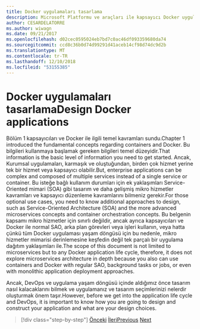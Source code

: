 ```yaml
---
title: Docker uygulamaları tasarlama
description: Microsoft Platformu ve araçları ile kapsayıcı Docker uygulaması yaşam
author: CESARDELATORRE
ms.author: wiwagn
ms.date: 09/21/2017
ms.openlocfilehash: d02cec0595024eb7bd7c0ac46df093359680da74
ms.sourcegitcommit: ccd8c36b0d74d99291d41aceb14cf98d74dc9d2b
ms.translationtype: MT
ms.contentlocale: tr-TR
ms.lasthandoff: 12/10/2018
ms.locfileid: "53155385"
---
```

# <a name="design-docker-applications"></a><span data-ttu-id="58b90-103">Docker uygulamaları tasarlama</span><span class="sxs-lookup"><span data-stu-id="58b90-103">Design Docker applications</span></span>

<span data-ttu-id="58b90-104">Bölüm 1 kapsayıcıları ve Docker ile ilgili temel kavramları sundu.</span><span class="sxs-lookup"><span data-stu-id="58b90-104">Chapter 1 introduced the fundamental concepts regarding containers and Docker.</span></span> <span data-ttu-id="58b90-105">Bu bilgileri kullanmaya başlamak gereken bilgileri temel düzeyidir.</span><span class="sxs-lookup"><span data-stu-id="58b90-105">That information is the basic level of information you need to get started.</span></span> <span data-ttu-id="58b90-106">Ancak, Kurumsal uygulamaları, karmaşık ve oluştuğundan, birden çok hizmet yerine tek bir hizmet veya kapsayıcı olabilir.</span><span class="sxs-lookup"><span data-stu-id="58b90-106">But, enterprise applications can be complex and composed of multiple services instead of a single service or container.</span></span> <span data-ttu-id="58b90-107">Bu isteğe bağlı kullanım durumları için ek yaklaşımları Service-Oriented mimari (SOA) gibi tasarım ve daha gelişmiş mikro hizmetler kavramları ve kapsayıcı düzenleme kavramlarını bilmeniz gerekir.</span><span class="sxs-lookup"><span data-stu-id="58b90-107">For those optional use cases, you need to know additional approaches to design, such as Service-Oriented Architecture (SOA) and the more advanced microservices concepts and container orchestration concepts.</span></span> <span data-ttu-id="58b90-108">Bu belgenin kapsamı mikro hizmetler için sınırlı değildir, ancak ayrıca kapsayıcıları ve Docker ile normal SAO, arka plan görevleri veya işleri kullanın, veya hatta çünkü tüm Docker uygulaması yaşam döngüsü için bu nedenle, mikro hizmetler mimarisi derinlemesine keşfedin değil tek parçalı bir uygulama dağıtım yaklaşımları ile.</span><span class="sxs-lookup"><span data-stu-id="58b90-108">The scope of this document is not limited to microservices but to any Docker application life cycle, therefore, it does not explore microservices architecture in depth because you also can use containers and Docker with regular SAO, background tasks or jobs, or even with monolithic application deployment approaches.</span></span>

<span data-ttu-id="58b90-109">Ancak, DevOps ve uygulama yaşam döngüsü içinde aldığımız önce tasarım nasıl kalacaklarını bilmek ve uygulamanız ve tasarım seçimlerinizi nelerdir oluşturmak önem taşır.</span><span class="sxs-lookup"><span data-stu-id="58b90-109">However, before we get into the application life cycle and DevOps, it is important to know how you are going to design and construct your application and what are your design choices.</span></span>

>[!div class="step-by-step"]
><span data-ttu-id="58b90-110">[Önceki](index.md)
>[İleri](common-container-design-principles.md)</span><span class="sxs-lookup"><span data-stu-id="58b90-110">[Previous](index.md)
[Next](common-container-design-principles.md)</span></span>